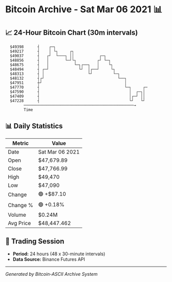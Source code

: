 # Bitcoin Archive - Sat Mar 06 2021 📊

## 📈 24-Hour Bitcoin Chart (30m intervals)

```
  $49398      ┤    ┌─┐                                         
  $49217      ┤    │ └┐     ┌┐                                 
  $49037      ┤   ┌┘  └───┐ ││           ┌─┐                   
  $48856      ┤   │       └─┘└┐         ┌┘ └─┐                 
  $48675      ┤   │           └─┐┌──┐   │    └┐                
  $48494      ┤ ┌─┘             └┘  │┌──┘     └┐               
  $48313      ┤ │                   └┘         └─┐             
  $48132      ┤┌┘                                └──┐          
  $47951      ┼┘                                    │          
  $47770      ┤                                     └─┐     ┌─ 
  $47590      ┤                                       │  ┌─┐│  
  $47409      ┤                                       │┌─┘ ││  
  $47228      ┤                                       └┘   └┘  
        ────────────────────────────────────────────────→
        Time
```

## 📊 Daily Statistics

| Metric | Value |
|--------|-------|
| Date | Sat Mar 06 2021 |
| Open | $47,679.89 |
| Close | $47,766.99 |
| High | $49,470 |
| Low | $47,090 |
| Change | 🟢 +$87.10 |
| Change % | 🟢 +0.18% |
| Volume | $0.24M |
| Avg Price | $48,447.462 |

## 📅 Trading Session

- **Period:** 24 hours (48 x 30-minute intervals)
- **Data Source:** Binance Futures API

---
*Generated by Bitcoin-ASCII Archive System*
